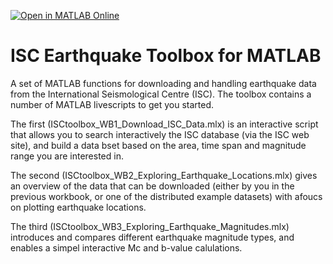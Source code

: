 [![Open in MATLAB Online](https://www.mathworks.com/images/responsive/global/open-in-matlab-online.svg)](Introduction_ISCToolboxForMATLAB.mlx)

# ISC Earthquake Toolbox for MATLAB
A set of MATLAB functions for downloading and handling earthquake data from the International Seismological Centre (ISC).
The toolbox contains a number of MATLAB livescripts to get you started. 

The first (ISCtoolbox_WB1_Download_ISC_Data.mlx) is an interactive script that allows you to search interactively the ISC 
database (via the ISC web site), and build a data bset based on the area, time span and magnitude range you are 
interested in.

The second (ISCtoolbox_WB2_Exploring_Earthquake_Locations.mlx) gives an overview of the data that can be downloaded (either 
by you in the previous workbook, or one of the distributed example datasets) with afoucs on plotting earthquake locations.

The third (ISCtoolbox_WB3_Exploring_Earthquake_Magnitudes.mlx) introduces and compares different earthquake magnitude types, 
and enables a simpel interactive Mc and b-value calulations.
